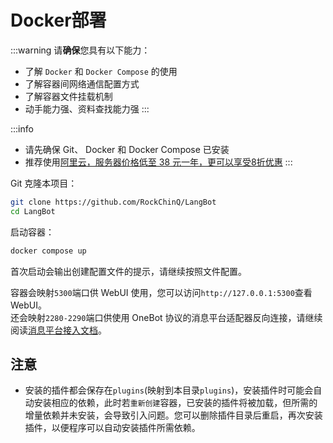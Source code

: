 # Docker部署

:::warning 
请**确保**您具有以下能力：  
 - 了解 `Docker` 和 `Docker Compose` 的使用  
 - 了解容器间网络通信配置方式  
 - 了解容器文件挂载机制
 - 动手能力强、资料查找能力强
::: 

:::info
- 请先确保 Git、 Docker 和 Docker Compose 已安装
- 推荐使用[阿里云，服务器价格低至 38 元一年，更可以享受8折优惠](https://www.aliyun.com/minisite/goods?userCode=ys4ad8gs)
:::

Git 克隆本项目：

```bash
git clone https://github.com/RockChinQ/LangBot
cd LangBot
```

启动容器：

```bash
docker compose up
```

首次启动会输出创建配置文件的提示，请继续按照文件配置。

容器会映射`5300`端口供 WebUI 使用，您可以访问`http://127.0.0.1:5300`查看 WebUI。  
还会映射`2280-2290`端口供使用 OneBot 协议的消息平台适配器反向连接，请继续阅读[消息平台接入文档](/deploy/platforms/readme)。

## 注意

- 安装的插件都会保存在`plugins`(映射到本目录`plugins`)，安装插件时可能会自动安装相应的依赖，此时若`重新创建`容器，已安装的插件将被加载，但所需的增量依赖并未安装，会导致引入问题。您可以删除插件目录后重启，再次安装插件，以便程序可以自动安装插件所需依赖。